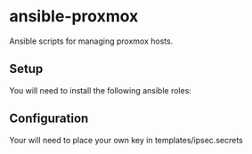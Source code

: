 # ansible-proxmox
Ansible scripts for managing proxmox hosts.

## Setup
You will need to install the following ansible roles:


## Configuration
Your will need to place your own key in templates/ipsec.secrets

